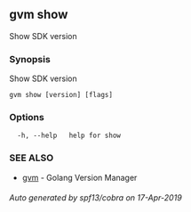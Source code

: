 ## gvm show

Show SDK version

### Synopsis

Show SDK version

```
gvm show [version] [flags]
```

### Options

```
  -h, --help   help for show
```

### SEE ALSO

* [gvm](gvm.md)	 - Golang Version Manager

###### Auto generated by spf13/cobra on 17-Apr-2019
